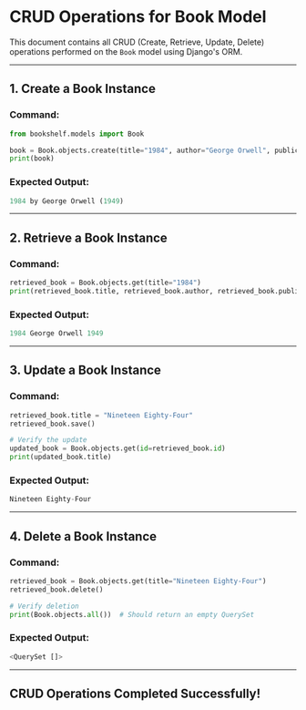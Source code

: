 # CRUD Operations for Book Model

This document contains all CRUD (Create, Retrieve, Update, Delete) operations performed on the `Book` model using Django's ORM.

---

##  1. Create a Book Instance

### **Command:**
```python
from bookshelf.models import Book

book = Book.objects.create(title="1984", author="George Orwell", publication_year=1949)
print(book)
```

### **Expected Output:**
```python
1984 by George Orwell (1949)
```

---

##  2. Retrieve a Book Instance

### **Command:**
```python
retrieved_book = Book.objects.get(title="1984")
print(retrieved_book.title, retrieved_book.author, retrieved_book.publication_year)
```

### **Expected Output:**
```python
1984 George Orwell 1949
```

---

##  3. Update a Book Instance

### **Command:**
```python
retrieved_book.title = "Nineteen Eighty-Four"
retrieved_book.save()

# Verify the update
updated_book = Book.objects.get(id=retrieved_book.id)
print(updated_book.title)
```

### **Expected Output:**
```python
Nineteen Eighty-Four
```

---

##  4. Delete a Book Instance

### **Command:**
```python
retrieved_book = Book.objects.get(title="Nineteen Eighty-Four")
retrieved_book.delete()

# Verify deletion
print(Book.objects.all())  # Should return an empty QuerySet
```

### **Expected Output:**
```python
<QuerySet []>
```

---

##  CRUD Operations Completed Successfully!

